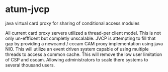 # atum-jvcp
java virtual card proxy for sharing of conditional access modules

All current card proxy servers utilized a thread-per client model. This is not only un-effficent but completly unscalable. JVCP is attempting to fill that gap by providing a newcamd / cccam CAM proxy implementation using java NIO.
This will utilize an event driven system capable of using multiple threads to access a common cache. This will remove the low user limitation of CSP and oscam. Allowing administrators to scale there systems to several thousand users.
